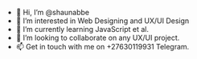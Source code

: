 - 👋 Hi, I’m @shaunabbe
- 👀 I’m interested in Web Designing and UX/UI Design
- 🌱 I’m currently learning JavaScript et al.
- 💞️ I’m looking to collaborate on any UX/UI project.
- 📫 Get in touch with me on +27630119931 Telegram.

<!---
shaunabbe/shaunabbe is a ✨ special ✨ repository because its `README.md` (this file) appears on your GitHub profile.
You can click the Preview link to take a look at your changes.
--->
